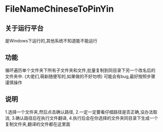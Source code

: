 # FileNameChineseToPinYin
## 关于运行平台
是Windows下运行的,其他系统不知道能不能运行
## 功能
 循环遍历单个文件夹下所有子文件夹和文件,批量复制到同目录下另一个改名后的文件夹中.
(大佬们,萌新随便写的,如果做的不好勿喷)
可能会有bug,最好按照步骤谨慎操作
## 说明
1.选择一个文件夹,然后点击确认路径,
2.一定一定要看仔细路径是否正确,没办法取消,
3.确认路径后在执行文件翻译,
4.执行后会在你选择的文件夹同目录下生成一个复制文件夹,翻译的文件都在这里面


